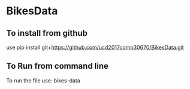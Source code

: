 # BikesData

## To install from github

use pip install git+https://github.com/ucd2017comp30670/BikesData.git


## To Run from command line            

To run the file use: bikes-data

